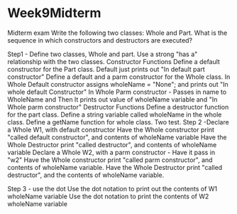 # Week9Midterm

Midterm exam
Write the following two classes:  Whole and Part.
What is the sequence in which constructors and destructors are executed?

Step1 -	Define two classes, Whole and part.  Use a strong "has a" relationship with the two classes.
	Constructor Functions
	Define a default constructor for the Part class.
		Default just prints out "In default part constructor"
	Define a default and a parm constructor for the Whole class.
		In Whole Default constructor assigns wholeName = "None"; and prints out "In whole default Constructor" 
		In Whole Parm constructor - Passes in name to WholeName and
		Then It prints out value of wholeName variable and "In Whole parm constructor"
	Destructor Functions
	Define a destructor function for the part class.
	Define a string variable called wholeName in the whole class.
	Define a getName function for whole class.
Two test.
Step 2 -Declare a Whole W1, with default constructor 
    	Have the Whole constructor print "called default constructor", and contents of wholeName variable
    	Have the Whole Destructor print "called destructor", and contents of wholeName variable
	Declare a Whole W2, with a parm constructor - Have it pass in "w2"
    	Have the Whole constructor print "called parm constructor", and contents of wholeName variable.
    	Have the Whole Destructor print "called destructor", and the contents of wholeName variable.


Step 3 - use the dot 
	Use the dot notation to print out the contents of W1 wholeName variable
	Use the dot notation to print the contents of W2 wholeName variable
